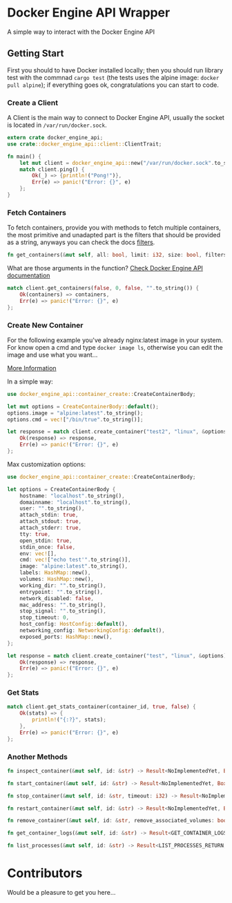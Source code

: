 # Docker Engine API Wrapper

A simple way to interact with the Docker Engine API

## Getting Start

First you should to have Docker installed locally; then you should run library test with the commnad `cargo test` (the tests uses the alpine image: `docker pull alpine`); if everything goes ok, congratulations you can start to code.

### Create a Client

A Client is the main way to connect to Docker Engine API, usually the socket is located in `/var/run/docker.sock`.

```rust
extern crate docker_engine_api;
use crate::docker_engine_api::client::ClientTrait;

fn main() {
    let mut client = docker_engine_api::new("/var/run/docker.sock".to_string());
    match client.ping() {
        Ok(_) => {println!("Pong!")},
        Err(e) => panic!("Error: {}", e)
    };
}
```

### Fetch Containers

To fetch containers, provide you with methods to fetch multiple containers, the most primitive and unadapted part is the filters that should be provided as a string, anyways you can check the docs [filters](https://docs.docker.com/engine/api/v1.41/#tag/Container/operation/ContainerList).

```rust
fn get_containers(&mut self, all: bool, limit: i32, size: bool, filters: String) -> Result<Vec<Container>, Box<dyn std::error::Error + Send + Sync>>
```

What are those arguments in the function? [Check Docker Engine API documentation](https://docs.docker.com/engine/api/v1.41/#tag/Container/operation/ContainerList)


```rust
match client.get_containers(false, 0, false, "".to_string()) {
    Ok(containers) => containers,
    Err(e) => panic!("Error: {}", e)
};
```

### Create New Container

For the following example you've already nginx:latest image in your system. For know open a cmd and type `docker image ls`, otherwise you can edit the image and use what you want...

[More Information](https://docs.docker.com/engine/api/v1.41/#tag/Container/operation/ContainerCreate)

In a simple way:

```rust
use docker_engine_api::container_create::CreateContainerBody;

let mut options = CreateContainerBody::default();
options.image = "alpine:latest".to_string();
options.cmd = vec!["/bin/true".to_string()];

let response = match client.create_container("test2", "linux", &options) {
    Ok(response) => response,
    Err(e) => panic!("Error: {}", e)
};
```

Max customization options:

```rust
use docker_engine_api::container_create::CreateContainerBody;

let options = CreateContainerBody {
    hostname: "localhost".to_string(),
    domainname: "localhost".to_string(),
    user: "".to_string(),
    attach_stdin: true,
    attach_stdout: true,
    attach_stderr: true,
    tty: true,
    open_stdin: true,
    stdin_once: false,
    env: vec![],
    cmd: vec!["echo test'".to_string()],
    image: "alpine:latest".to_string(),
    labels: HashMap::new(),
    volumes: HashMap::new(),
    working_dir: "".to_string(),
    entrypoint: "".to_string(),
    network_disabled: false,
    mac_address: "".to_string(),
    stop_signal: "".to_string(),
    stop_timeout: 0,
    host_config: HostConfig::default(),
    networking_config: NetworkingConfig::default(),
    exposed_ports: HashMap::new(),
};

let response = match client.create_container("test", "linux", &options) {
    Ok(response) => response,
    Err(e) => panic!("Error: {}", e)
};
```

### Get Stats

```rust
match client.get_stats_container(container_id, true, false) {
    Ok(stats) => {
        println!("{:?}", stats);
    },
    Err(e) => panic!("Error: {}", e)
};
```

### Another Methods

```rust
fn inspect_container(&mut self, id: &str) -> Result<NoImplementedYet, Box<dyn std::error::Error + Send + Sync>>
```

```rust
fn start_container(&mut self, id: &str) -> Result<NoImplementedYet, Box<dyn std::error::Error + Send + Sync>>
```

```rust
fn stop_container(&mut self, id: &str, timeout: i32) -> Result<NoImplementedYet, Box<dyn std::error::Error + Send + Sync>>
```

```rust
fn restart_container(&mut self, id: &str) -> Result<NoImplementedYet, Box<dyn std::error::Error + Send + Sync>>
```

```rust
fn remove_container(&mut self, id: &str, remove_associated_volumes: bool, force: bool, remove_specified_linked: bool) -> Result<NoImplementedYet, Box<dyn std::error::Error + Send + Sync>>
```

```rust
fn get_container_logs(&mut self, id: &str) -> Result<GET_CONTAINER_LOGS_RETURN, Box<dyn std::error::Error + Send + Sync>>
```

```rust
fn list_processes(&mut self, id: &str) -> Result<LIST_PROCESSES_RETURN, Box<dyn std::error::Error + Send + Sync>>
```

# Contributors

Would be a pleasure to get you here...